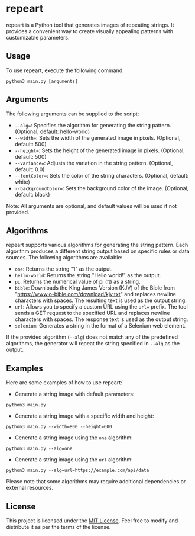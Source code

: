 # repeart

repeart is a Python tool that generates images of repeating strings. It provides a convenient way to create visually appealing patterns with customizable parameters.

## Usage

To use repeart, execute the following command:
```
python3 main.py [arguments]
```

## Arguments

The following arguments can be supplied to the script:

- `--alg=`: Specifies the algorithm for generating the string pattern. (Optional, default: hello-world)
- `--width=`: Sets the width of the generated image in pixels. (Optional, default: 500)
- `--height=`: Sets the height of the generated image in pixels. (Optional, default: 500)
- `--variance=`: Adjusts the variation in the string pattern. (Optional, default: 0.0)
- `--fontColor=`: Sets the color of the string characters. (Optional, default: white)
- `--backgroundColor=`: Sets the background color of the image. (Optional, default: black)

Note: All arguments are optional, and default values will be used if not provided.

## Algorithms

repeart supports various algorithms for generating the string pattern. Each algorithm produces a different string output based on specific rules or data sources. The following algorithms are available:

- `one`: Returns the string "1" as the output.
- `hello-world`: Returns the string "Hello world!" as the output.
- `pi`: Returns the numerical value of pi (π) as a string.
- `bible`: Downloads the King James Version (KJV) of the Bible from "https://www.o-bible.com/download/kjv.txt" and replaces newline characters with spaces. The resulting text is used as the output string.
- `url`: Allows you to specify a custom URL using the `url=` prefix. The tool sends a GET request to the specified URL and replaces newline characters with spaces. The response text is used as the output string.
- `selenium`: Generates a string in the format of a Selenium web element.



If the provided algorithm (`--alg`) does not match any of the predefined algorithms, the generator will repeat the string specified in `--alg` as the output.

## Examples

Here are some examples of how to use repeart:

- Generate a string image with default parameters:
```
python3 main.py
```

- Generate a string image with a specific width and height:
```
python3 main.py --width=800 --height=600
```

- Generate a string image using the `one` algorithm:
```
python3 main.py --alg=one
```

- Generate a string image using the `url` algorithm:
```
python3 main.py --alg=url=https://example.com/api/data
```

Please note that some algorithms may require additional dependencies or external resources.

## License

This project is licensed under the [MIT License](LICENSE). Feel free to modify and distribute it as per the terms of the license.

